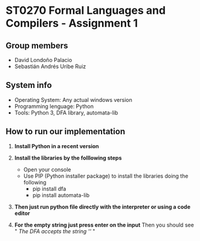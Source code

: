 # ST0270 Formal Languages and Compilers - Assignment 1

## Group members
- David Londoño Palacio
- Sebastián Andrés Uribe Ruiz

## System info
- Operating System: Any actual windows version
- Programming lenguage: Python
- Tools: Python 3, DFA library, automata-lib

## How to run our implementation

1. **Install Python in a recent version** 
2. **Install the libraries by the folllowing steps**
    - Open your console
    - Use PIP (Python installer package) to install the libraries doing the following
        - pip install dfa
        - pip install automata-lib
3. **Then just run python file directly with the interpreter or using a code editor**

4. **For the empty string just press enter on the input** 
        Then you should see " _The DFA accepts the string ''_ "
